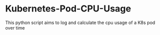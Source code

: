 # Kubernetes-Pod-CPU-Usage
This python script aims to log and calculate the cpu usage of a K8s pod over time 
